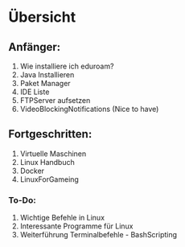 # Übersicht
## Anfänger:
1. Wie installiere ich eduroam?
2. Java Installieren
3. Paket Manager
4. IDE Liste
5. FTPServer aufsetzen
6. VideoBlockingNotifications (Nice to have)

## Fortgeschritten:
1. Virtuelle Maschinen
2. Linux Handbuch
3. Docker
4. LinuxForGameing


### To-Do:
1. Wichtige Befehle in Linux
3. Interessante Programme für Linux
4. Weiterführung Terminalbefehle - BashScripting
